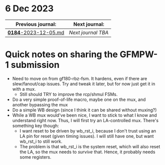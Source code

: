 # 6 Dec 2023

| Previous journal: | Next journal: |
|-|-|
| [**0184**-2023-12-05.md](./0184-2023-12-05.md) | *Next journal TBA* |

# Quick notes on sharing the GFMPW-1 submission

*   Need to move on from gf180-rbz-fsm. It hardens, even if there are slew/fanout/cap issues. Try and tweak it later, but for now just get it in with a mux.
    *   Still should TRY to improve the rcp/shmul FSMs.
*   Do a very simple proof-of-life macro, maybe one on the mux, and another bypassing the mux
*   Do a simple WB design (since I think it can be shared without muxing?)
*   While a WB mux would've been nice, I want to stick to what I know and understand right now. Thus, I will first try an LA-controlled mux. There's something key though:
    *   I want reset to be driven by wb_rst_i, because I don't trust using an LA pin for reset (given timing issues). I will still have one, but want wb_rst_i to still work.
    *   The problem is that wb_rst_i is the system reset, which will also reset the LA, so the mux needs to *survive* that. Hence, it probably needs some registers.
